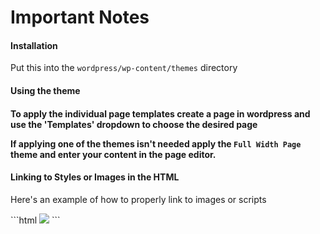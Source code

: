 <h1>Important Notes</h1>
<h4> Installation</h4>
<p>Put this into the <code>wordpress/wp-content/themes</code> directory</p>
<h4>Using the theme<h4>
<p>To apply the individual page templates create a page in wordpress and use the 'Templates' dropdown to choose the desired page</p>
<p>If applying one of the themes isn't needed apply the <code>Full Width Page</code> theme and enter your content in the page editor.</p>
<h4>Linking to Styles or Images in the HTML</h4>
<p>Here's an example of how to properly link to images or scripts</p>
```html
<img src="<?php echo get_template_directory_uri() ?>/images/logo.png">
<link rel="stylesheet" href="<?php echo get_template_directory_uri() ?>/scss/font-awesome.css">
```
